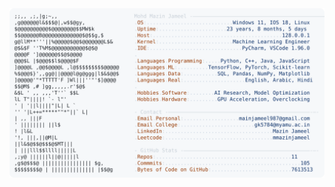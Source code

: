 <picture>
  <source srcset="https://raw.githubusercontent.com/mmazinjameel/mmazinjameel/main/dark_mode.svg?v=1752150076" media="(prefers-color-scheme: dark)">
  <img src="https://raw.githubusercontent.com/mmazinjameel/mmazinjameel/main/light_mode.svg?v=1752150076">
</picture>
